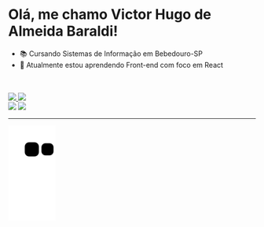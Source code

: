 <h1>Olá, me chamo Victor Hugo de Almeida Baraldi! </h1>

- :books: Cursando Sistemas de Informação em Bebedouro-SP
- 🌱 Atualmente estou aprendendo Front-end com foco em React
<br>
<br>
<div>
<a href="https://github.com/VictorBaraldi">
<img height="160em" src="https://github-readme-stats.vercel.app/api/top-langs/?username=VictorBaraldi&layout=compact&langs_count=7&theme=chartreuse-dark"/>
<img height="160em" src="https://github-readme-stats.vercel.app/api?username=VictorBaraldi&show_icons=true&theme=chartreuse-dark&include_all_commits=true&count_private=true"/>
 <br>
 <div>
<a href = "mailto:victor_baraldi@hotmail.com"><img src="https://img.shields.io/badge/Microsoft_Outlook-0078D4?style=for-the-badge&logo=microsoft-outlook&logoColor=white" target="_blank"></a>
<a href="https://www.linkedin.com/in/victor-hugo-de-almeida-baraldi-2a3135235/" target="_blank"><img src="https://img.shields.io/badge/-LinkedIn-%230077B5?style=for-the-badge&logo=linkedin&logoColor=white" target="_blank"></a>   
</div>
<hr>

![Snake animation](https://github.com/VictorBaraldi/VictorBaraldi/blob/output/github-contribution-grid-snake.svg)
